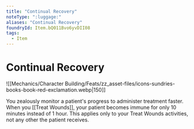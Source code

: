 ```yaml
---
title: "Continual Recovery"
noteType: ":luggage:"
aliases: "Continual Recovery"
foundryId: Item.bQ011Bvo6yvDII08
tags:
  - Item
---
```


# Continual Recovery
![[Mechanics/Character Building/Feats/zz_asset-files/icons-sundries-books-book-red-exclamation.webp|150]]

You zealously monitor a patient's progress to administer treatment faster. When you [[Treat Wounds]], your patient becomes immune for only 10 minutes instead of 1 hour. This applies only to your Treat Wounds activities, not any other the patient receives.
